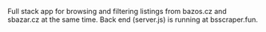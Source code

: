 Full stack app for browsing and filtering listings from bazos.cz and sbazar.cz at the same time.
Back end (server.js) is running at bsscraper.fun.
